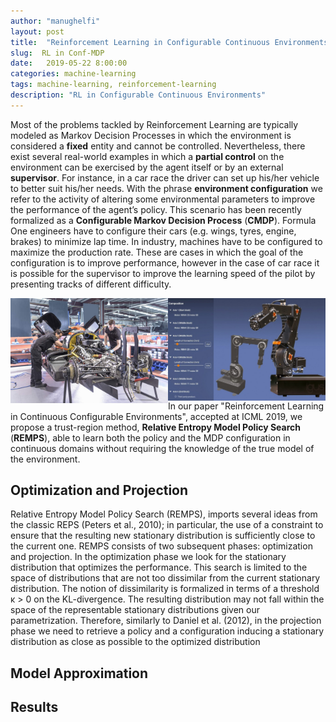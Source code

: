 ```yaml
---
author: "manughelfi"
layout: post
title:  "Reinforcement Learning in Configurable Continuous Environments"
slug:  RL in Conf-MDP
date:   2019-05-22 8:00:00
categories: machine-learning
tags: machine-learning, reinforcement-learning
description: "RL in Configurable Continuous Environments"
---
```

Most of the problems tackled by Reinforcement Learning are typically modeled as Markov Decision Processes in which the environment is considered a **fixed** entity and cannot be controlled. Nevertheless, there exist several real-world examples in which a **partial control** on the environment can be exercised by the agent itself or by an external **supervisor**. For instance, in a car race the driver can set up his/her vehicle to better suit his/her needs. With the phrase **environment configuration** we refer to the activity of altering some environmental parameters to improve the performance of the agent’s policy. This scenario has been recently formalized as a **Configurable Markov Decision Process** (**CMDP**).
Formula One engineers have to configure their cars (e.g. wings, tyres, engine, brakes) to minimize lap time. In industry, machines have to be configured to maximize the production rate. These are cases in which the goal of the configuration is to improve performance, however in the case of car race it is possible for the supervisor to improve the learning speed of the pilot by presenting tracks of different difficulty.

<center>
<img src="/blog/figs/remps/conf-env.jpg" style="width: 50%; float: left;" alt="Figure 1 - REMPS">
<img src="/blog/figs/remps/conf-env2.png" style="width: 50%; float: left;" alt="Figure 2 - REMPS">
</center>

In our paper "Reinforcement Learning in Continuous Configurable Environments", accepted at ICML 2019, we propose a trust-region method, **Relative Entropy Model Policy Search** (**REMPS**), able to learn both the policy and the MDP configuration in continuous domains without requiring the knowledge of the true model of the environment.

## Optimization and Projection
Relative Entropy Model Policy Search (REMPS), imports several ideas from the classic REPS (Peters et al., 2010); in particular, the use of a constraint to ensure that the resulting new stationary distribution is sufficiently close to the current one. REMPS consists of two subsequent phases: optimization and projection. 
In the optimization phase we look for the stationary distribution that optimizes the performance. This search is limited to the space of distributions that are not too dissimilar from the current stationary distribution. The notion of dissimilarity is formalized in terms of a threshold κ > 0 on the KL-divergence.
The resulting distribution may not fall within the space of the representable stationary distributions given our parametrization. Therefore, similarly to Daniel et al. (2012), in the projection phase we need to retrieve a policy and a configuration inducing a stationary distribution as close as possible to the optimized distribution

## Model Approximation

## Results